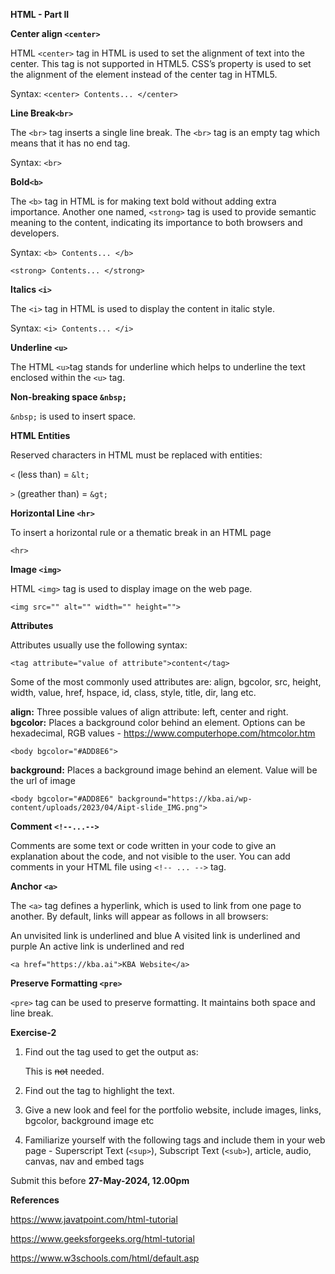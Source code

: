 **HTML - Part II**

**Center align `<center>`**

HTML `<center>` tag in HTML is used to set the alignment of text into the center. This tag is not supported in HTML5. CSS’s property is used to set the alignment of the element instead of the center tag in HTML5.

Syntax: `<center> Contents... </center>`

**Line Break`<br>`**

The `<br>` tag inserts a single line break. The `<br>` tag is an empty tag which means that it has no end tag.

Syntax: `<br> `

**Bold`<b>`**

The `<b>` tag in HTML is for making text bold without adding extra importance.  Another one named, `<strong>` tag is used to provide semantic meaning to the content, indicating its importance to both browsers and developers.

Syntax:
`<b> Contents... </b>`

`<strong> Contents... </strong>`

**Italics `<i>`**

The `<i>` tag in HTML is used to display the content in italic style.

Syntax: `<i> Contents... </i>`

**Underline `<u>`**

The HTML `<u>`tag stands for underline which helps to underline the text enclosed within the `<u>` tag. 

**Non-breaking space `&nbsp;`**

`&nbsp;` is used to insert space.

**HTML Entities**

Reserved characters in HTML must be replaced with entities:

`<` (less than) = `&lt;`

`>` (greather than) = `&gt;`

**Horizontal Line `<hr>`**

 To insert a horizontal rule or a thematic break in an HTML page
 
`<hr>`

**Image `<img>`**

HTML `<img>` tag is used to display image on the web page.

`<img src="" alt="" width="" height="">`


**Attributes**

Attributes usually use the following syntax: 

`<tag attribute="value of attribute">content</tag>`

Some of the most commonly used attributes are: align, bgcolor, src, height, width, value, href, hspace, id, class, style, title, dir, lang etc.

**align:** Three possible values of align attribute: left, center and right.
**bgcolor:** Places a background color behind an element. Options can be hexadecimal, RGB values - https://www.computerhope.com/htmcolor.htm

`<body bgcolor="#ADD8E6">`

**background:** Places a background image behind an element. Value will be the url of image

  `<body bgcolor="#ADD8E6" background="https://kba.ai/wp-content/uploads/2023/04/Aipt-slide_IMG.png">`

**Comment `<!--...-->`**

Comments are some text or code written in your code to give an explanation about the code, and not visible to the user. You can add comments in your HTML file using `<!-- ... -->` tag. 

**Anchor `<a>`**

The `<a>` tag defines a hyperlink, which is used to link from one page to another. By default, links will appear as follows in all browsers:

An unvisited link is underlined and blue
A visited link is underlined and purple
An active link is underlined and red

`<a href="https://kba.ai">KBA Website</a> `

**Preserve Formatting `<pre>`**

`<pre>` tag can be used to preserve formatting. It maintains both space and line break.


**Exercise-2**
1. Find out the tag used to get the output as:
   
   This is <del>not</del> needed. <br>
2. Find out the tag to highlight the text.   
3. Give a new look and feel for the portfolio website, include images, links, bgcolor, background image etc
4. Familiarize yourself with the following tags and include them in your web page - Superscript Text (`<sup>`), Subscript Text (`<sub>`), article, audio, canvas, nav and embed tags


Submit this before **27-May-2024, 12.00pm**

**References**

https://www.javatpoint.com/html-tutorial

https://www.geeksforgeeks.org/html-tutorial

https://www.w3schools.com/html/default.asp













